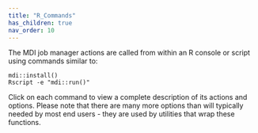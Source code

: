 ```yaml
---
title: "R_Commands"
has_children: true
nav_order: 10
---
```


The MDI job manager actions are called from within an R console 
or script using commands similar to:

```
mdi::install()
Rscript -e "mdi::run()"
```

Click on each command to view a complete description 
of its actions and options. Please note that there are
many more options than will typically needed by most end users - 
they are used by utilities that wrap these functions.
